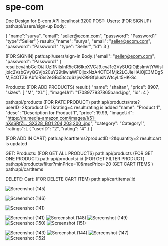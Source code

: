 # spe-com
Doc Design for E-com API
localhost:3200
POST:
Users:
(FOR SIGNUP)
path:api/users/sign-up
Body:


   {
    "name":"surya",
    "email": "seller@ecom.com",
    "password": "Password1"
    "type":"Seller"
}
result:{
    "name": "surya",
    "email": "seller@ecom.com",
    "password": "Password1"
    "type": "Seller",
    "id": 3
}



          
(FOR SIGNIN)
path:api/users/sign-in
Body:{"email": "seller@ecom.com",
    "password": "Password1"
}
result:eyJhbGciOiJIUzI1NiIsInR5cCI6IkpXVCJ9.eyJ1c2VySUQiOjEsImVtYWlsIjoic2VsbGVyQGVjb20uY29tIiwiaWF0IjoxNzA4OTE4Mjk2LCJleHAiOjE3MDg5MjE4OTZ9.AbfoRSs2eGBx5tczq6zjwK99GfplusNWtcyLt5HK-Sc


Products:
(FOR ADD PRODUCTS)
result:{
    "name": "shaitan",
    "price": 8907,
    "sizes": [
        "M",
        "XL"
    ],
    "imageUrl": "1708977937865band.jpg",
    "id": 4
}

path:api/products
(FOR RATE PRODUCT)
path:api/products/rate?userID=2&productID=1&rating=4
result:rating is added
  "name": "Product 1",
        "desc": "Description for Product 1",
        "price": 19.99,
        "imageUrl": "https://m.media-amazon.com/images/I/51-nXsSRfZL._SX328_BO1,204,203,200_.jpg",
        "category": "Category1",
        "ratings": [
            {
                "userID": "2",
                "rating": "4"
            }
        ]

(FOR ADD IN  CART)
path:api/cartItems?productID=2&quantity=2
result:cart is updated


GET:
Products:
(FOR GET ALL PRODUCTS)
path:api/products
(FOR GET ONE PRODUCT)
path:api/products/:id
(FOR GET FILTER PRODUCT)
path:spi/products/filter?minPrice=10&maxPrice=20
(GET CART ITEMS  )
path:api/cartItems

DELETE:
Cart:
(FOR DELETE CART ITEM)
path:api/cartItems/:id


![Screenshot (145)](https://github.com/paulsp01/spe-com/assets/136374929/c006755d-cbd6-4e83-9948-2b61f0f98b3d)

![Screenshot (146)](https://github.com/paulsp01/spe-com/assets/136374929/21d1d3d4-0bfc-4e1d-b051-40aa66046ab1)

![Screenshot (141)](https://github.com/paulsp01/spe-com/assets/136374929/db4758bf-7fc9-4999-960a-c86308d563e9)

![Screenshot (141)](https://github.com/paulsp01/spe-com/assets/136374929/6db4b4f5-8c54-45d3-874b-943e3cd47bd9)
![Screenshot (148)](https://github.com/paulsp01/spe-com/assets/136374929/98207306-27fd-4c9e-9605-deacd75e7b2d)
![Screenshot (149)](https://github.com/paulsp01/spe-com/assets/136374929/10862557-38d9-4b9c-9dda-26c4c31a98f4)
![Screenshot (150)](https://github.com/paulsp01/spe-com/assets/136374929/858ae96b-c194-409c-a722-a2168b9b11d0)
![Screenshot (151)](https://github.com/paulsp01/spe-com/assets/136374929/fb9a4a34-6eee-49a2-bf37-d00d87a6bb87)

![Screenshot (143)](https://github.com/paulsp01/spe-com/assets/136374929/f8b8b9ce-89c8-4fd3-8eb8-ada1121d96f1)
![Screenshot (144)](https://github.com/paulsp01/spe-com/assets/136374929/544867f6-27bb-4a2a-9539-0a3c38dbbaf8)
![Screenshot (147)](https://github.com/paulsp01/spe-com/assets/136374929/d905a774-729f-43b6-b453-4ba5872a6c1c)
![Screenshot (152)](https://github.com/paulsp01/spe-com/assets/136374929/de69568b-d396-4010-9277-c7461826f271)
